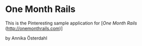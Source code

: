 # One Month Rails

This is the Pinteresting sample application for 
[*One Month Rails* (http://onemonthrails.com)]

by Annika Österdahl 